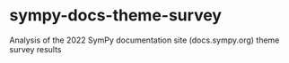 # sympy-docs-theme-survey
Analysis of the 2022 SymPy documentation site (docs.sympy.org) theme survey results

